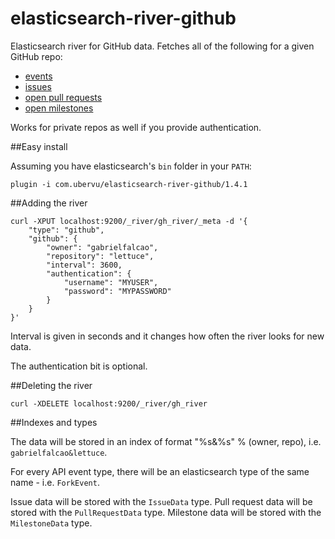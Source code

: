 elasticsearch-river-github
==========================

Elasticsearch river for GitHub data. Fetches all of the following for
a given GitHub repo:

* [events](http://developer.github.com/v3/activity/events/)
* [issues](http://developer.github.com/v3/issues/#list-issues-for-a-repository)
* [open pull requests](http://developer.github.com/v3/pulls/#list-pull-requests)
* [open milestones](http://developer.github.com/v3/issues/milestones/)

Works for private repos as well if you provide authentication.

##Easy install

Assuming you have elasticsearch's `bin` folder in your `PATH`:

```
plugin -i com.ubervu/elasticsearch-river-github/1.4.1
```

##Adding the river

```
curl -XPUT localhost:9200/_river/gh_river/_meta -d '{
    "type": "github",
    "github": {
        "owner": "gabrielfalcao",
        "repository": "lettuce",
        "interval": 3600,
        "authentication": {
            "username": "MYUSER",
            "password": "MYPASSWORD"
        }
    }
}'
```

Interval is given in seconds and it changes how often the river looks for new data.

The authentication bit is optional.

##Deleting the river

```
curl -XDELETE localhost:9200/_river/gh_river
```

##Indexes and types

The data will be stored in an index of format "%s&%s" % (owner, repo), i.e.
`gabrielfalcao&lettuce`.

For every API event type, there will be an elasticsearch type of the same name -
i.e. `ForkEvent`.

Issue data will be stored with the `IssueData` type. Pull request data will be stored
with the `PullRequestData` type. Milestone data will be stored with the `MilestoneData`
type.
